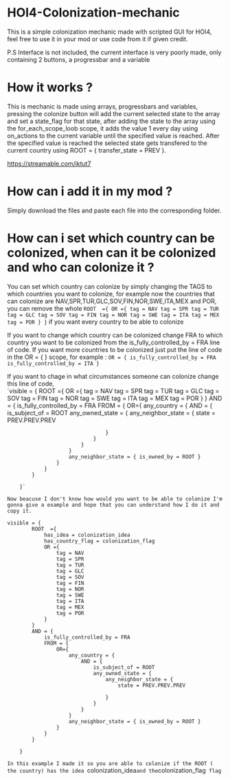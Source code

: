 # HOI4-Colonization-mechanic
This is a simple colonization mechanic made with scripted GUI for HOI4, feel free to use it in your mod or use code from it if given credit.

P.S Interface is not included, the current interface is very poorly made, only containing 2 buttons, a progressbar and a variable

# How it works ?
This is mechanic is made using arrays, progressbars and variables, pressing the colonize button will add the current selected state to the array and set a state_flag for that state, after adding the state to the array using the for_each_scope_loob scope, it adds the value 1 every day using on_actions to the current variable until the specified value is reached. After the specified value is reached the selected state gets transfered to the current country using ROOT = { transfer_state = PREV }.

https://streamable.com/iktut7

# How can i add it in my mod ?
Simply download the files and paste each file into the corresponding folder.

# How can i set which country can be colonized, when can it be colonized and who can colonize it ?
You can set which country can colonize by simply changing the TAGS to which countries you want to colonize, for example now the countries that can colonize are NAV,SPR,TUR,GLC,SOV,FIN,NOR,SWE,ITA,MEX and POR, you can remove the whole 
			`ROOT  ={
				OR ={
					tag = NAV
					tag = SPR
					tag = TUR
					tag = GLC
					tag = SOV
					tag = FIN
					tag = NOR
					tag = SWE
					tag = ITA
					tag = MEX
					tag = POR
				}
			}`
    if you want every country to be able to colonize
    
   If you want to change which country can be colonized change FRA to which country you want to be colonized from the is_fully_controlled_by = FRA line of code. If you want more countries to be colonized just put the line of code in the OR = { } scope, for example :
   `OR = {
    is_fully_controlled_by = FRA
    is_fully_controlled_by = ITA
   }`
    
  If you want to chage in what circumstances someone can colonize change this line of code, 		
	`visible = {
			ROOT  ={
				OR ={
					tag = NAV
					tag = SPR
					tag = TUR
					tag = GLC
					tag = SOV
					tag = FIN
					tag = NOR
					tag = SWE
					tag = ITA
					tag = MEX
					tag = POR
				}
			}
			AND = {
				is_fully_controlled_by = FRA
				FROM = {
					OR={
						any_country = {
							AND = {
								is_subject_of = ROOT
								any_owned_state = {
									any_neighbor_state = {
										state = PREV.PREV.PREV

									}
								}
							}
						}
						any_neighbor_state = { is_owned_by = ROOT }
					}
				}
			}
			
		}`
`Now beacuse I don't know how would you want to be able to colonize I'm gonna give a example and hope that you can understand how I do it and copy it.`
    
    visible = {
			ROOT  ={
				has_idea = colonization_idea
				has_country_flag = colonization_flag
				OR ={
					tag = NAV
					tag = SPR
					tag = TUR
					tag = GLC
					tag = SOV
					tag = FIN
					tag = NOR
					tag = SWE
					tag = ITA
					tag = MEX
					tag = POR
				}
			}
			AND = {
				is_fully_controlled_by = FRA
				FROM = {
					OR={
						any_country = {
							AND = {
								is_subject_of = ROOT
								any_owned_state = {
									any_neighbor_state = {
										state = PREV.PREV.PREV

									}
								}
							}
						}
						any_neighbor_state = { is_owned_by = ROOT }
					}
				}
			}
			
		}
    
 `In this example I made it so you are able to colonize if the ROOT ( the country) has the idea `colonization_idea` and the `colonization_flag` flag`
		
	
